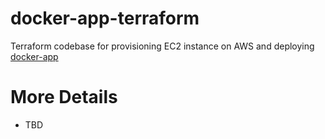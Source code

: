 # docker-app-terraform

Terraform codebase for provisioning EC2 instance on AWS and deploying [docker-app](https://hub.docker.com/r/ajeetkhan/docker-app/)

# More Details

- TBD

